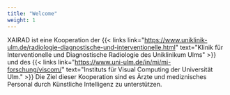 ```yaml
---
title: "Welcome"
weight: 1
---
```


XAIRAD ist eine Kooperation der {{< links link="https://www.uniklinik-ulm.de/radiologie-diagnostische-und-interventionelle.html" text="Klinik für Interventionelle und Diagnostische Radiologie des Uniklinikum Ulms" >}}
und des {{< links link="https://www.uni-ulm.de/in/mi/mi-forschung/viscom/" text="Instituts für Visual Computing der Universität Ulm." >}}
Die Ziel dieser Kooperation sind es Ärzte und mediznisches Personal durch Künstliche Intelligenz zu unterstützen.